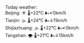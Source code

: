 Today weather:  
Beijing: ☀️ 🌡️+22°C 🌬️↙0km/h  
Tianjin: 🌫  🌡️+24°C 🌬️↓11km/h  
Shijiazhuang: 🌫  🌡️+22°C 🌬️↙0km/h  
Tangshan: 🌩  🌡️+21°C 🌬️↓15km/h  
